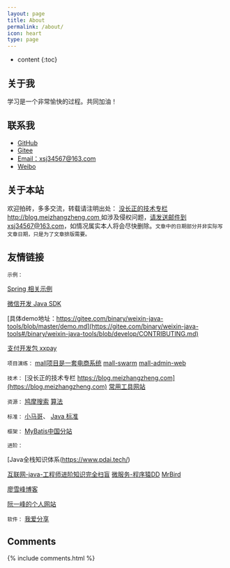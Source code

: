 ```yaml
---
layout: page
title: About
permalink: /about/
icon: heart
type: page
---
```


* content
{:toc}

## 关于我


学习是一个非常愉快的过程。共同加油！


## 联系我

* [GitHub](https://github.com/xsj34567)
* [Gitee](https://gitee.com/xushj)
* [Email：xsj34567@163.com](xsj34567@163.com)
* [Weibo](xsj34567@163.com)

## 关于本站

欢迎拍砖，多多交流，转载请注明出处： [没长正的技术专栏 http://blog.meizhangzheng.com ](http://blog.meizhangzheng.com) 如涉及侵权问题，请发送邮件到xsj34567@163.com，如情况属实本人将会尽快删除。```文章中的日期部分并非实际写文章日期，只是为了文章排版需要。```

## 友情链接

`示例：`

[Spring 相关示例](https://github.com/wuyouzhuguli/SpringAll)

[微信开发 Java SDK](https://github.com/Wechat-Group/WxJava)

[具体demo地址：https://gitee.com/binary/weixin-java-tools/blob/master/demo.md](https://gitee.com/binary/weixin-java-tools#/binary/weixin-java-tools/blob/develop/CONTRIBUTING.md)

[支付开发包 xxpay ](https://gitee.com/jmdhappy/xxpay-master/commits/master)

`项目演练：`
[mall项目是一套电商系统](https://github.com/macrozheng/mall)
[mall-swarm](https://github.com/macrozheng/mall-swarm)
[mall-admin-web](https://github.com/macrozheng/mall-admin-web)

`技术：`
[没长正的技术专栏 https://blog.meizhangzheng.com](https://blog.meizhangzheng.com)
[常用工具网站](http://www.cxy521.com/)

`资源：`
[鸠摩搜索](https://www.jiumodiary.com)
[算法](https://github.com/labuladong/fucking-algorithm)

`标准：`
[小马哥](https://github.com/mercyblitz)、
[Java 标准](https://www.jcp.org/en/home/index)

`框架：`
[MyBatis中国分站](http://www.mybatis.cn/)

`进阶：`

[Java全栈知识体系(https://www.pdai.tech/)

[互联网-java-工程师进阶知识完全扫盲](https://doocs.github.io/advanced-java/#/?id=%E4%BA%92%E8%81%94%E7%BD%91-java-%E5%B7%A5%E7%A8%8B%E5%B8%88%E8%BF%9B%E9%98%B6%E7%9F%A5%E8%AF%86%E5%AE%8C%E5%85%A8%E6%89%AB%E7%9B%B2)
[微服务-程序猿DD](http://blog.didispace.com/)
[MrBird](https://mrbird.cc/)

[廖雪峰博客](https://www.liaoxuefeng.com/)

[阮一峰的个人网站](https://www.ruanyifeng.com/)

`软件：`
[我爱分享](http://www.zhanshaoyi.com/rjxz.html)

## Comments

{% include comments.html %}